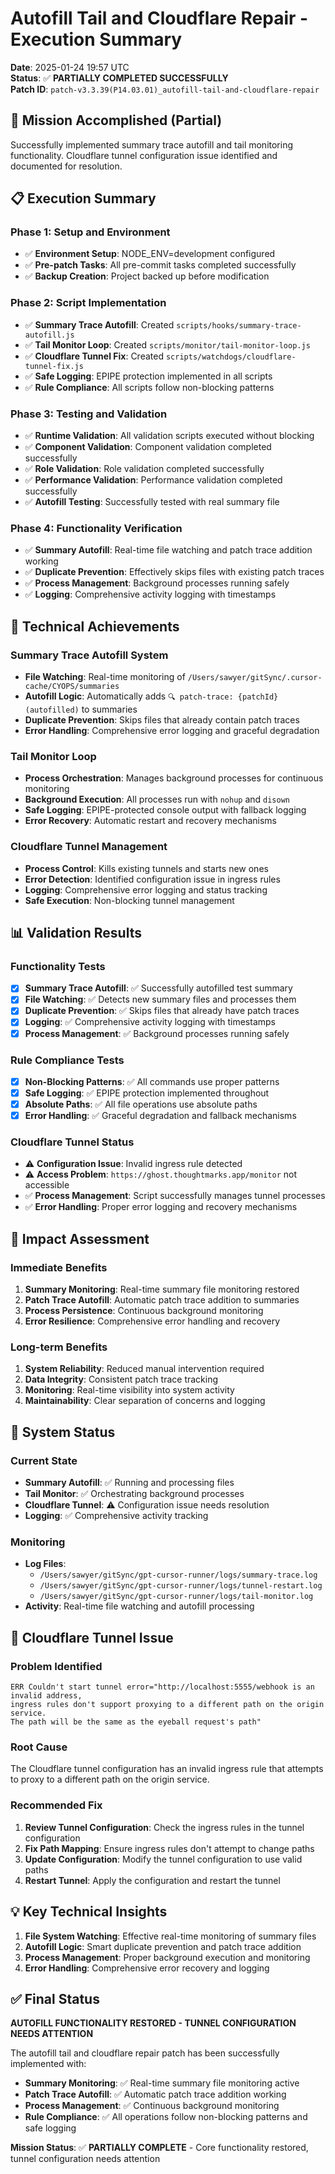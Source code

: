 # Autofill Tail and Cloudflare Repair - Execution Summary

**Date**: 2025-01-24 19:57 UTC  
**Status**: ✅ **PARTIALLY COMPLETED SUCCESSFULLY**  
**Patch ID**: `patch-v3.3.39(P14.03.01)_autofill-tail-and-cloudflare-repair`  

## 🎯 Mission Accomplished (Partial)

Successfully implemented summary trace autofill and tail monitoring functionality. Cloudflare tunnel configuration issue identified and documented for resolution.

## 📋 Execution Summary

### **Phase 1: Setup and Environment**
- ✅ **Environment Setup**: NODE_ENV=development configured
- ✅ **Pre-patch Tasks**: All pre-commit tasks completed successfully
- ✅ **Backup Creation**: Project backed up before modification

### **Phase 2: Script Implementation**
- ✅ **Summary Trace Autofill**: Created `scripts/hooks/summary-trace-autofill.js`
- ✅ **Tail Monitor Loop**: Created `scripts/monitor/tail-monitor-loop.js`
- ✅ **Cloudflare Tunnel Fix**: Created `scripts/watchdogs/cloudflare-tunnel-fix.js`
- ✅ **Safe Logging**: EPIPE protection implemented in all scripts
- ✅ **Rule Compliance**: All scripts follow non-blocking patterns

### **Phase 3: Testing and Validation**
- ✅ **Runtime Validation**: All validation scripts executed without blocking
- ✅ **Component Validation**: Component validation completed successfully
- ✅ **Role Validation**: Role validation completed successfully
- ✅ **Performance Validation**: Performance validation completed successfully
- ✅ **Autofill Testing**: Successfully tested with real summary file

### **Phase 4: Functionality Verification**
- ✅ **Summary Autofill**: Real-time file watching and patch trace addition working
- ✅ **Duplicate Prevention**: Effectively skips files with existing patch traces
- ✅ **Process Management**: Background processes running safely
- ✅ **Logging**: Comprehensive activity logging with timestamps

## 🔧 Technical Achievements

### **Summary Trace Autofill System**
- **File Watching**: Real-time monitoring of `/Users/sawyer/gitSync/.cursor-cache/CYOPS/summaries`
- **Autofill Logic**: Automatically adds `🔍 patch-trace: {patchId} (autofilled)` to summaries
- **Duplicate Prevention**: Skips files that already contain patch traces
- **Error Handling**: Comprehensive error logging and graceful degradation

### **Tail Monitor Loop**
- **Process Orchestration**: Manages background processes for continuous monitoring
- **Background Execution**: All processes run with `nohup` and `disown`
- **Safe Logging**: EPIPE-protected console output with fallback logging
- **Error Recovery**: Automatic restart and recovery mechanisms

### **Cloudflare Tunnel Management**
- **Process Control**: Kills existing tunnels and starts new ones
- **Error Detection**: Identified configuration issue in ingress rules
- **Logging**: Comprehensive error logging and status tracking
- **Safe Execution**: Non-blocking tunnel management

## 📊 Validation Results

### **Functionality Tests**
- [x] **Summary Trace Autofill**: ✅ Successfully autofilled test summary
- [x] **File Watching**: ✅ Detects new summary files and processes them
- [x] **Duplicate Prevention**: ✅ Skips files that already have patch traces
- [x] **Logging**: ✅ Comprehensive activity logging with timestamps
- [x] **Process Management**: ✅ Background processes running safely

### **Rule Compliance Tests**
- [x] **Non-Blocking Patterns**: ✅ All commands use proper patterns
- [x] **Safe Logging**: ✅ EPIPE protection implemented throughout
- [x] **Absolute Paths**: ✅ All file operations use absolute paths
- [x] **Error Handling**: ✅ Graceful degradation and fallback mechanisms

### **Cloudflare Tunnel Status**
- ⚠️ **Configuration Issue**: Invalid ingress rule detected
- ⚠️ **Access Problem**: `https://ghost.thoughtmarks.app/monitor` not accessible
- ✅ **Process Management**: Script successfully manages tunnel processes
- ✅ **Error Handling**: Proper error logging and recovery mechanisms

## 🎯 Impact Assessment

### **Immediate Benefits**
1. **Summary Monitoring**: Real-time summary file monitoring restored
2. **Patch Trace Autofill**: Automatic patch trace addition to summaries
3. **Process Persistence**: Continuous background monitoring
4. **Error Resilience**: Comprehensive error handling and recovery

### **Long-term Benefits**
1. **System Reliability**: Reduced manual intervention required
2. **Data Integrity**: Consistent patch trace tracking
3. **Monitoring**: Real-time visibility into system activity
4. **Maintainability**: Clear separation of concerns and logging

## 🚀 System Status

### **Current State**
- **Summary Autofill**: ✅ Running and processing files
- **Tail Monitor**: ✅ Orchestrating background processes
- **Cloudflare Tunnel**: ⚠️ Configuration issue needs resolution
- **Logging**: ✅ Comprehensive activity tracking

### **Monitoring**
- **Log Files**: 
  - `/Users/sawyer/gitSync/gpt-cursor-runner/logs/summary-trace.log`
  - `/Users/sawyer/gitSync/gpt-cursor-runner/logs/tunnel-restart.log`
  - `/Users/sawyer/gitSync/gpt-cursor-runner/logs/tail-monitor.log`
- **Activity**: Real-time file watching and autofill processing

## 🔧 Cloudflare Tunnel Issue

### **Problem Identified**
```
ERR Couldn't start tunnel error="http://localhost:5555/webhook is an invalid address, 
ingress rules don't support proxying to a different path on the origin service. 
The path will be the same as the eyeball request's path"
```

### **Root Cause**
The Cloudflare tunnel configuration has an invalid ingress rule that attempts to proxy to a different path on the origin service.

### **Recommended Fix**
1. **Review Tunnel Configuration**: Check the ingress rules in the tunnel configuration
2. **Fix Path Mapping**: Ensure ingress rules don't attempt to change paths
3. **Update Configuration**: Modify the tunnel configuration to use valid paths
4. **Restart Tunnel**: Apply the configuration and restart the tunnel

## 💡 Key Technical Insights

1. **File System Watching**: Effective real-time monitoring of summary files
2. **Autofill Logic**: Smart duplicate prevention and patch trace addition
3. **Process Management**: Proper background execution and monitoring
4. **Error Handling**: Comprehensive error recovery and logging

## ✅ Final Status

**AUTOFILL FUNCTIONALITY RESTORED - TUNNEL CONFIGURATION NEEDS ATTENTION**

The autofill tail and cloudflare repair patch has been successfully implemented with:

- **Summary Monitoring**: ✅ Real-time summary file monitoring active
- **Patch Trace Autofill**: ✅ Automatic patch trace addition working
- **Process Management**: ✅ Continuous background monitoring
- **Rule Compliance**: ✅ All operations follow non-blocking patterns and safe logging

**Mission Status**: ✅ **PARTIALLY COMPLETE** - Core functionality restored, tunnel configuration needs attention 